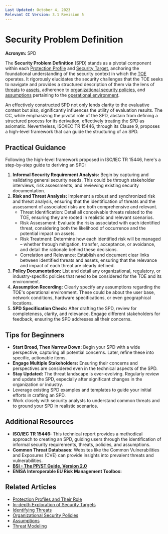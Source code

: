 ```yaml
---
Last Updated: October 4, 2023
Relevant CC Version: 3.1 Revision 5
---
```


# Security Problem Definition

**Acronym:** SPD

The **Security Problem Definition** (SPD) stands as a pivotal component within each [Protection Profile](./ProtectionProfile.md) and [Security Target](./SecurityTarget.md), anchoring the foundational understanding of the security context in which the [TOE](./TargetofEvaluation.md) operates. It rigorously elucidates the security challenges that the TOE seeks to navigate and provides a structured description of them via the lens of [threats](./Threat.md) to [assets](./Asset.md), adherence to [organizational security policies](./OrganizationalSecurityPolicy.md), and [assumptions](./Assumption.md) pertaining to the [operational environment](./TOEOperationalEnvironment.md).

An effectively constructed SPD not only lends clarity to the evaluative context but also, significantly influences the utility of evaluation results. The CC, while emphasizing the pivotal role of the SPD, abstain from defining a structured process for its derivation, effectively treating the SPD as axiomatic. Nevertheless, ISO/IEC TR 15446, through its Clause 9, proposes a high-level framework that can guide the structuring of an SPD. 

## Practical Guidance

Following the high-level framework proposed in ISO/IEC TR 15446, here's a step-by-step guide to deriving an SPD:

1. **Informal Security Requirement Analysis:** Begin by capturing and validating general security needs. This could be through stakeholder interviews, risk assessments, and reviewing existing security documentation.
2. **Risk and Threat Analysis:** Implement a robust and synchronized risk and threat analysis, ensuring that the identification of threats and the assessment of associated risks are both comprehensive and relevant.
    - Threat Identification: Detail all conceivable threats related to the TOE, ensuring they are rooted in realistic and relevant scenarios.
    - Risk Assessment: Evaluate the risks associated with each identified threat, considering both the likelihood of occurrence and the potential impact on assets.
    - Risk Treatment: Determine how each identified risk will be managed – whether through mitigation, transfer, acceptance, or avoidance, and detail the rationale behind these decisions.
    - Correlation and Relevance: Establish and document clear links between identified threats and assets, ensuring that the relevance and impact of each threat are clearly defined.
3. **Policy Documentation:** List and detail any organizational, regulatory, or industry-specific policies that need to be considered for the TOE and its environment.
4. **Assumption Recording:** Clearly specify any assumptions regarding the TOE's operational environment. These could be about the user base, network conditions, hardware specifications, or even geographical locations.
5. **SPD Specification Check:** After drafting the SPD, review for completeness, clarity, and relevance. Engage different stakeholders for feedback, ensuring the SPD addresses all their concerns.

## Tips for Beginners

- **Start Broad, Then Narrow Down:** Begin your SPD with a wide perspective, capturing all potential concerns. Later, refine these into specific, actionable items.
- **Engage Multiple Stakeholders:** Ensuring their concerns and perspectives are considered even in the technical aspects of the SPD.
- **Stay Updated:** The threat landscape is ever-evolving. Regularly review and update the SPD, especially after significant changes in the organization or industry.
- Leverage existing SPD examples and templates to guide your initial efforts in crafting an SPD.
- Work closely with security analysts to understand common threats and to ground your SPD in realistic scenarios.

## Additional Resources

- **ISO/IEC TR 15446:** This technical report provides a methodical approach to creating an SPD, guiding users through the identification of informal security requirements, threats, policies, and assumptions.
- **Common Threat Databases:** Websites like the Common Vulnerabilities and Exposures (CVE) can provide insights into prevalent threats and vulnerabilities.
- [**BSI - The PP/ST Guide, Version 2.0**](https://www.bsi.bund.de/SharedDocs/Downloads/DE/BSI/Zertifizierung/Interpretationen/AIS_41_BSI_PP_ST_Guide_pdf.pdf?__blob=publicationFile&v=1)
- **ENISA Interoperable EU Risk Management Toolbox:**

## Related Articles

- [Protection Profiles and Their Role](./ProtectionProfile.md)
- [In-depth Exploration of Security Targets](./SecurityTarget.md)
- [Identifying Threats](./Threat.md)
- [Organizational Security Policies](./OrganizationalSecurityPolicy.md)
- [Assumptions](./Assumptions.md)
- [Threat Modeling](./ThreatModeling.md)